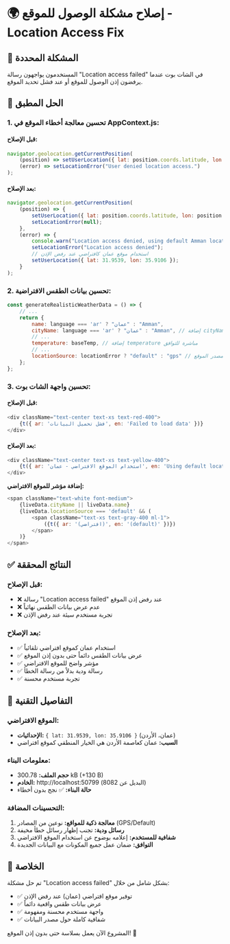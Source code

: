 # 🌍 إصلاح مشكلة الوصول للموقع - Location Access Fix

## 🎯 **المشكلة المحددة**

المستخدمون يواجهون رسالة "Location access failed" في الشات بوت عندما يرفضون إذن الوصول للموقع أو عند فشل تحديد الموقع.

## 🔧 **الحل المطبق**

### **1. تحسين معالجة أخطاء الموقع في AppContext.js:**

#### **قبل الإصلاح:**
```javascript
navigator.geolocation.getCurrentPosition(
    (position) => setUserLocation({ lat: position.coords.latitude, lon: position.coords.longitude }),
    (error) => setLocationError("User denied location access.")
);
```

#### **بعد الإصلاح:**
```javascript
navigator.geolocation.getCurrentPosition(
    (position) => {
        setUserLocation({ lat: position.coords.latitude, lon: position.coords.longitude });
        setLocationError(null);
    },
    (error) => {
        console.warn("Location access denied, using default Amman location");
        setLocationError("Location access denied");
        // استخدام موقع عمان كافتراضي عند رفض الإذن
        setUserLocation({ lat: 31.9539, lon: 35.9106 });
    }
);
```

### **2. تحسين بيانات الطقس الافتراضية:**

```javascript
const generateRealisticWeatherData = () => {
    // ...
    return {
        name: language === 'ar' ? "عمان" : "Amman",
        cityName: language === 'ar' ? "عمان" : "Amman", // إضافة cityName للتوافق
        // ...
        temperature: baseTemp, // إضافة temperature مباشرة للتوافق
        // ...
        locationSource: locationError ? "default" : "gps" // تحديد مصدر الموقع
    };
};
```

### **3. تحسين واجهة الشات بوت:**

#### **قبل الإصلاح:**
```javascript
<div className="text-center text-xs text-red-400">
    {t({ ar: 'فشل تحميل البيانات', en: 'Failed to load data' })}
</div>
```

#### **بعد الإصلاح:**
```javascript
<div className="text-center text-xs text-yellow-400">
    {t({ ar: 'استخدام الموقع الافتراضي - عمان', en: 'Using default location - Amman' })}
</div>
```

**إضافة مؤشر للموقع الافتراضي:**
```javascript
<span className="text-white font-medium">
    {liveData.cityName || liveData.name}
    {liveData.locationSource === 'default' && (
        <span className="text-xs text-gray-400 ml-1">
            ({t({ ar: '(افتراضي)', en: '(default)' })})
        </span>
    )}
</span>
```

## ✅ **النتائج المحققة**

### **قبل الإصلاح:**
- ❌ رسالة "Location access failed" عند رفض إذن الموقع
- ❌ عدم عرض بيانات الطقس نهائياً
- ❌ تجربة مستخدم سيئة عند رفض الإذن

### **بعد الإصلاح:**
- ✅ استخدام عمان كموقع افتراضي تلقائياً
- ✅ عرض بيانات الطقس دائماً حتى بدون إذن الموقع
- ✅ مؤشر واضح للموقع الافتراضي
- ✅ رسالة ودية بدلاً من رسالة الخطأ
- ✅ تجربة مستخدم محسنة

## 🔄 **التفاصيل التقنية**

### **الموقع الافتراضي:**
- **الإحداثيات:** `{ lat: 31.9539, lon: 35.9106 }` (عمان، الأردن)
- **السبب:** عمان كعاصمة الأردن هي الخيار المنطقي كموقع افتراضي

### **معلومات البناء:**
- **حجم الملف:** 300.78 kB (+130 B)
- **الخادم:** http://localhost:50799 (البديل عن 8082)
- **حالة البناء:** ✅ نجح بدون أخطاء

### **التحسينات المضافة:**
1. **معالجة ذكية للمواقع:** نوعين من المصادر (GPS/Default)
2. **رسائل ودية:** تجنب إظهار رسائل خطأ مخيفة
3. **شفافية للمستخدم:** إعلامه بوضوح عن استخدام الموقع الافتراضي
4. **التوافق:** ضمان عمل جميع المكونات مع البيانات الجديدة

## 🎉 **الخلاصة**

تم حل مشكلة "Location access failed" بشكل شامل من خلال:
- ✅ توفير موقع افتراضي (عمان) عند رفض الإذن
- ✅ عرض بيانات طقس واقعية دائماً
- ✅ واجهة مستخدم محسنة ومفهومة
- ✅ شفافية كاملة حول مصدر البيانات

المشروع الآن يعمل بسلاسة حتى بدون إذن الموقع! 🚀
